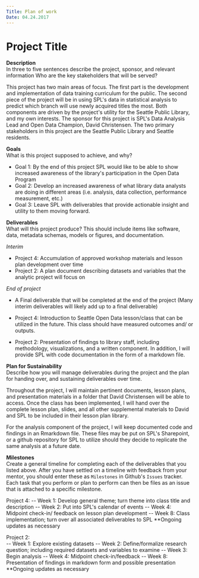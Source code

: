 ```yaml
---
Title: Plan of work
Date: 04.24.2017
---
```


# Project Title

**Description**   
In three to five sentences describe the project, sponsor, and relevant information Who are the key stakeholders that will be served?


This project has two main areas of focus.  The first part is the development and implementation of data training curriculum for the public.  The second piece of the project will be in using SPL's data in statistical analysis to predict which branch will use newly acquired titles the most. Both components are driven by the project's utility for the Seattle Public Library, and my own interests. The sponsor for this project is SPL's Data Analysis Lead and Open Data Champion, David Christensen.  The two primary stakeholders in this project are the Seattle Public Library and Seattle residents.  

**Goals**     
What is this project supposed to achieve, and why?


- Goal 1:  By the end of this project SPL would like to be able to show increased awareness of the library's participation in the Open Data Program
- Goal 2: Develop an increased awareness of what library data analysts are doing in different areas (i.e. analysis, data collection, performance measurement, etc.)
- Goal 3: Leave SPL with deliverables that provide actionable insight and utility to them moving forward.

**Deliverables**    
What will this project produce? This should include items like software, data, metadata schemas, models or figures, and documentation.

*Interim* 

- Project 4: Accumulation of approved workshop materials and lesson plan development over time
- Project 2: A plan document describing datasets and variables that the analytic project will focus on

*End of project*
- A Final deliverable that will be completed at the end of the project (Many interim deliverables will likely add up to a final deliverable)

- Project 4: Introduction to Seattle Open Data lesson/class that can be utilized in the future.  This class should have measured outcomes and/ or outputs.
- Project 2: Presentation of findings to library staff, including methodology, visualizations, and a written component.  In addition, I will provide SPL with code documentation in the form of a markdown file.

**Plan for Sustainability**       
Describe how you will manage deliverables during the project and the plan for handing over, and sustaining deliverables over time.


Throughout the project, I will maintain pertinent documents, lesson plans, and presentation materials in a folder that David Christensen will be able to access. Once the class has been implemented, I will hand over the complete lesson plan, slides, and all other supplemental materials to David and SPL to be included in their lesson plan library.

For the analysis component of the project, I will keep documented code and findings in an Rmarkdown file. These files may be put on SPL's Sharepoint, or a github repository for SPL to utilize should they decide to replicate the same analysis at a future date.

**Milestones**    
Create a general timeline for completing each of the deliverables that you listed above. After you have settled on a timeline with feedback from your mentor, you should enter these as `Milestones` in Github's `Issues` tracker. Each task that you perform or plan to perform can then be files as an issue that is attached to a specific milestone.

Project 4:
  -- Week 1:  Develop general theme; turn theme into class title and description 
  -- Week 2:  Put into SPL's calendar of events
  -- Week 4:  Midpoint check-in/ feedback on lesson plan development 
  -- Week 8:  Class implementation; turn over all associated deliverables to SPL
  **Ongoing updates as necessary

Project 2:  
  -- Week 1: Explore existing datasets
  -- Week 2: Define/formalize research question; including required datasets and variables to examine
  -- Week 3: Begin analysis
  -- Week 4: Midpoint check-in/feedback
  -- Week 8: Presentation of findings in markdown form and possible presentation
  **Ongoing updates as necessary


